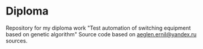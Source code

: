 Diploma
=======
Repository for my diploma work "Test automation of switching equipment based on genetic algorithm"
Source code based on <aeglen.ernil@yandex.ru> sources.